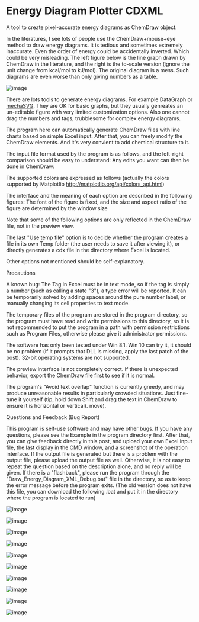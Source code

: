 # Energy Diagram Plotter CDXML
A tool to create pixel-accurate energy diagrams as ChemDraw object.

In the literatures, I see lots of people use the ChemDraw+mouse+eye method to draw energy diagrams. It is tedious and sometimes extremely inaccurate. Even the order of energy could be accidentally inverted. Which could be very misleading. The left figure below is the line graph drawn by ChemDraw in the literature, and the right is the to-scale version (ignore the unit change from kcal/mol to kJ/mol). The original diagram is a mess. Such diagrams are even worse than only giving numbers as a table.

![image](https://user-images.githubusercontent.com/18537705/160621653-d8dd5409-9351-4fda-81aa-b602a1f8afd2.png)

There are lots tools to generate energy diagrams. For example DataGraph or [mechaSVG](https://github.com/ricalmang/mechaSVG). They are OK for basic graphs, but they usually genreates an un-editable figure with very limited customization options. Also one cannot drag the numbers and tags, trubblesome for complex energy diagrams.

The program here can automatically generate ChemDraw files with line charts based on simple Excel input. After that, you can freely modify the ChemDraw elements. And it's very convient to add chemical structure to it.

The input file format used by the program is as follows, and the left-right comparison should be easy to understand:
Any edits you want can then be done in ChemDraw:

The supported colors are expressed as follows (actually the colors supported by Matplotlib http://matplotlib.org/api/colors_api.html)

The interface and the meaning of each option are described in the following figures:
The font of the figure is fixed, and the size and aspect ratio of the figure are determined by the window size

Note that some of the following options are only reflected in the ChemDraw file, not in the preview view.

The last "Use temp file" option is to decide whether the program creates a file in its own Temp folder (the user needs to save it after viewing it), or directly generates a cdx file in the directory where Excel is located.

Other options not mentioned should be self-explanatory.


Precautions

A known bug: The Tag in Excel must be in text mode, so if the tag is simply a number (such as calling a state "3"), a type error will be reported. It can be temporarily solved by adding spaces around the pure number label, or manually changing its cell properties to text mode.


The temporary files of the program are stored in the program directory, so the program must have read and write permissions to this directory, so it is not recommended to put the program in a path with permission restrictions such as Program Files, otherwise please give it administrator permissions.


The software has only been tested under Win 8.1. Win 10 can try it, it should be no problem (if it prompts that DLL is missing, apply the last patch of the post). 32-bit operating systems are not supported.


The preview interface is not completely correct. If there is unexpected behavior, export the ChemDraw file first to see if it is normal.


The program's "Avoid text overlap" function is currently greedy, and may produce unreasonable results in particularly crowded situations. Just fine-tune it yourself (tip, hold down Shift and drag the text in ChemDraw to ensure it is horizontal or vertical). move).

Questions and Feedback (Bug Report)

This program is self-use software and may have other bugs. If you have any questions, please see the Example in the program directory first.
After that, you can give feedback directly in this post, and upload your own Excel input file, the last display in the CMD window, and a screenshot of the operation interface. If the output file is generated but there is a problem with the output file, please upload the output file as well. Otherwise, it is not easy to repeat the question based on the description alone, and no reply will be given.
If there is a "flashback", please run the program through the "Draw_Energy_Diagram_XML_Debug.bat" file in the directory, so as to keep the error message before the program exits. (The old version does not have this file, you can download the following .bat and put it in the directory where the program is located to run)


![image](https://user-images.githubusercontent.com/18537705/160620003-5657e605-e95c-495b-aeae-b43006e78b6b.png)

![image](https://user-images.githubusercontent.com/18537705/160621422-05274905-5b1e-43b7-8cde-1ae80577d795.png)


![image](https://user-images.githubusercontent.com/18537705/160621753-f0bad86a-5238-4f72-b7b0-c4554e0c0e0d.png)

![image](https://user-images.githubusercontent.com/18537705/160618917-1544b242-6f63-45de-96e9-3892b549d445.png)


![image](https://user-images.githubusercontent.com/18537705/160621816-316c6304-1598-4a9c-83dc-666a071d2cb8.png)

![image](https://user-images.githubusercontent.com/18537705/160621848-128372f6-c51b-4674-bb1e-4a50adf370cb.png)

![image](https://user-images.githubusercontent.com/18537705/160621896-bbc03f1c-df92-43d2-8d60-0869156daec3.png)

![image](https://user-images.githubusercontent.com/18537705/160621889-39ee11a1-b997-48bd-b7ae-99887a75da99.png)

![image](https://user-images.githubusercontent.com/18537705/160621922-7f7f0526-fcb3-4df6-bbd2-3db4f1c1736c.png)

![image](https://user-images.githubusercontent.com/18537705/160621958-1d139beb-878b-43b8-b882-4dbf56439ff0.png)
